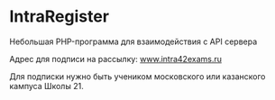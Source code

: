 # IntraRegister
 Небольшая PHP-программа для взаимодействия с API сервера

Адрес для подписи на рассылку: www.intra42exams.ru

Для подписки нужно быть учеником московского или казанского кампуса Школы 21.
